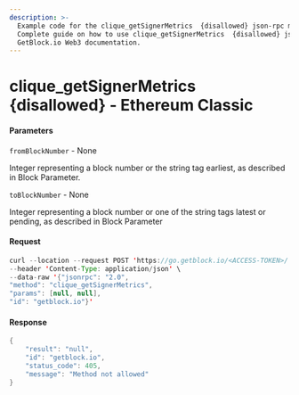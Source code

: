 ```yaml
---
description: >-
  Example code for the clique_getSignerMetrics  {disallowed} json-rpc method.
  Сomplete guide on how to use clique_getSignerMetrics  {disallowed} json-rpc in
  GetBlock.io Web3 documentation.
---
```


# clique\_getSignerMetrics {disallowed} - Ethereum Classic

#### Parameters

`fromBlockNumber` - None

Integer representing a block number or the string tag earliest, as described in Block Parameter.

`toBlockNumber` - None

Integer representing a block number or one of the string tags latest or pending, as described in Block Parameter

#### Request

```java
curl --location --request POST 'https://go.getblock.io/<ACCESS-TOKEN>/' \
--header 'Content-Type: application/json' \ 
--data-raw '{"jsonrpc": "2.0",
"method": "clique_getSignerMetrics",
"params": [null, null],
"id": "getblock.io"}'
```

#### Response

```java
{
    "result": "null",
    "id": "getblock.io",
    "status_code": 405,
    "message": "Method not allowed"
}
```
